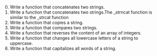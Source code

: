 0. Write a function that concatenates two strings.
1. Write a function that concatenates two strings.The _strncat function is similar to the _strcat function
2. Write a function that copies a string.
3. Write a function that compares two strings.
4. Write a function that reverses the content of an array of integers.
5. Write a function that changes all lowercase letters of a string to uppercase.
6. Write a function that capitalizes all words of a string.
